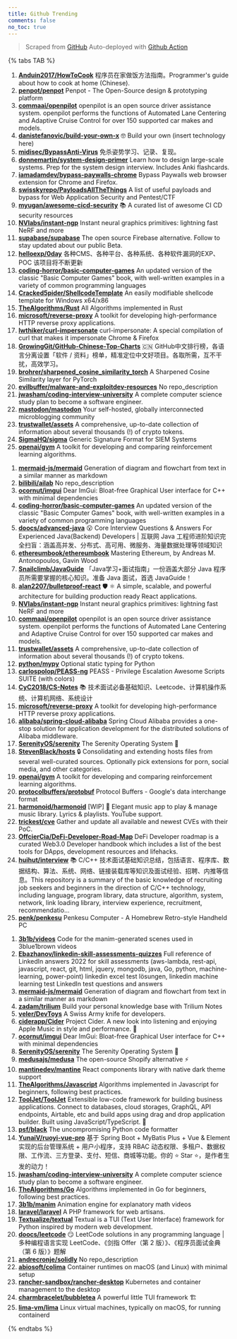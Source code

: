 ```yaml
---
title: Github Trending
comments: false
no_toc: true
---
```


> Scraped from [GitHub](https://github.com/trending)
Auto-deployed with [Github Action](https://docs.github.com/en/actions)

{% tabs TAB %}
<!-- tab Daily -->
1. [**Anduin2017/HowToCook**](https://github.com/Anduin2017/HowToCook)
程序员在家做饭方法指南。Programmer's guide about how to cook at home (Chinese).
2. [**penpot/penpot**](https://github.com/penpot/penpot)
Penpot - The Open-Source design & prototyping platform
3. [**commaai/openpilot**](https://github.com/commaai/openpilot)
openpilot is an open source driver assistance system. openpilot performs the functions of Automated Lane Centering and Adaptive Cruise Control for over 150 supported car makes and models.
4. [**danistefanovic/build-your-own-x**](https://github.com/danistefanovic/build-your-own-x)
🤓 Build your own (insert technology here)
5. [**midisec/BypassAnti-Virus**](https://github.com/midisec/BypassAnti-Virus)
免杀姿势学习、记录、复现。
6. [**donnemartin/system-design-primer**](https://github.com/donnemartin/system-design-primer)
Learn how to design large-scale systems. Prep for the system design interview. Includes Anki flashcards.
7. [**iamadamdev/bypass-paywalls-chrome**](https://github.com/iamadamdev/bypass-paywalls-chrome)
Bypass Paywalls web browser extension for Chrome and Firefox.
8. [**swisskyrepo/PayloadsAllTheThings**](https://github.com/swisskyrepo/PayloadsAllTheThings)
A list of useful payloads and bypass for Web Application Security and Pentest/CTF
9. [**myugan/awesome-cicd-security**](https://github.com/myugan/awesome-cicd-security)
📚 A curated list of awesome CI CD security resources
10. [**NVlabs/instant-ngp**](https://github.com/NVlabs/instant-ngp)
Instant neural graphics primitives: lightning fast NeRF and more
11. [**supabase/supabase**](https://github.com/supabase/supabase)
The open source Firebase alternative. Follow to stay updated about our public Beta.
12. [**helloexp/0day**](https://github.com/helloexp/0day)
各种CMS、各种平台、各种系统、各种软件漏洞的EXP、POC 该项目将不断更新
13. [**coding-horror/basic-computer-games**](https://github.com/coding-horror/basic-computer-games)
An updated version of the classic "Basic Computer Games" book, with well-written examples in a variety of common programming languages
14. [**Cracked5pider/ShellcodeTemplate**](https://github.com/Cracked5pider/ShellcodeTemplate)
An easily modifiable shellcode template for Windows x64/x86
15. [**TheAlgorithms/Rust**](https://github.com/TheAlgorithms/Rust)
All Algorithms implemented in Rust
16. [**microsoft/reverse-proxy**](https://github.com/microsoft/reverse-proxy)
A toolkit for developing high-performance HTTP reverse proxy applications.
17. [**lwthiker/curl-impersonate**](https://github.com/lwthiker/curl-impersonate)
curl-impersonate: A special compilation of curl that makes it impersonate Chrome & Firefox
18. [**GrowingGit/GitHub-Chinese-Top-Charts**](https://github.com/GrowingGit/GitHub-Chinese-Top-Charts)
🇨🇳 GitHub中文排行榜，各语言分离设置「软件 / 资料」榜单，精准定位中文好项目。各取所需，互不干扰，高效学习。
19. [**brohrer/sharpened_cosine_similarity_torch**](https://github.com/brohrer/sharpened_cosine_similarity_torch)
A Sharpened Cosine Similarity layer for PyTorch
20. [**evilbuffer/malware-and-exploitdev-resources**](https://github.com/evilbuffer/malware-and-exploitdev-resources)
No repo_description
21. [**jwasham/coding-interview-university**](https://github.com/jwasham/coding-interview-university)
A complete computer science study plan to become a software engineer.
22. [**mastodon/mastodon**](https://github.com/mastodon/mastodon)
Your self-hosted, globally interconnected microblogging community
23. [**trustwallet/assets**](https://github.com/trustwallet/assets)
A comprehensive, up-to-date collection of information about several thousands (!) of crypto tokens.
24. [**SigmaHQ/sigma**](https://github.com/SigmaHQ/sigma)
Generic Signature Format for SIEM Systems
25. [**openai/gym**](https://github.com/openai/gym)
A toolkit for developing and comparing reinforcement learning algorithms.
<!-- endtab -->
<!-- tab Weekly -->
1. [**mermaid-js/mermaid**](https://github.com/mermaid-js/mermaid)
Generation of diagram and flowchart from text in a similar manner as markdown
2. [**bilibili/ailab**](https://github.com/bilibili/ailab)
No repo_description
3. [**ocornut/imgui**](https://github.com/ocornut/imgui)
Dear ImGui: Bloat-free Graphical User interface for C++ with minimal dependencies
4. [**coding-horror/basic-computer-games**](https://github.com/coding-horror/basic-computer-games)
An updated version of the classic "Basic Computer Games" book, with well-written examples in a variety of common programming languages
5. [**doocs/advanced-java**](https://github.com/doocs/advanced-java)
😮 Core Interview Questions & Answers For Experienced Java(Backend) Developers | 互联网 Java 工程师进阶知识完全扫盲：涵盖高并发、分布式、高可用、微服务、海量数据处理等领域知识
6. [**ethereumbook/ethereumbook**](https://github.com/ethereumbook/ethereumbook)
Mastering Ethereum, by Andreas M. Antonopoulos, Gavin Wood
7. [**Snailclimb/JavaGuide**](https://github.com/Snailclimb/JavaGuide)
「Java学习+面试指南」一份涵盖大部分 Java 程序员所需要掌握的核心知识。准备 Java 面试，首选 JavaGuide！
8. [**alan2207/bulletproof-react**](https://github.com/alan2207/bulletproof-react)
🛡️ ⚛️ A simple, scalable, and powerful architecture for building production ready React applications.
9. [**NVlabs/instant-ngp**](https://github.com/NVlabs/instant-ngp)
Instant neural graphics primitives: lightning fast NeRF and more
10. [**commaai/openpilot**](https://github.com/commaai/openpilot)
openpilot is an open source driver assistance system. openpilot performs the functions of Automated Lane Centering and Adaptive Cruise Control for over 150 supported car makes and models.
11. [**trustwallet/assets**](https://github.com/trustwallet/assets)
A comprehensive, up-to-date collection of information about several thousands (!) of crypto tokens.
12. [**python/mypy**](https://github.com/python/mypy)
Optional static typing for Python
13. [**carlospolop/PEASS-ng**](https://github.com/carlospolop/PEASS-ng)
PEASS - Privilege Escalation Awesome Scripts SUITE (with colors)
14. [**CyC2018/CS-Notes**](https://github.com/CyC2018/CS-Notes)
📚 技术面试必备基础知识、Leetcode、计算机操作系统、计算机网络、系统设计
15. [**microsoft/reverse-proxy**](https://github.com/microsoft/reverse-proxy)
A toolkit for developing high-performance HTTP reverse proxy applications.
16. [**alibaba/spring-cloud-alibaba**](https://github.com/alibaba/spring-cloud-alibaba)
Spring Cloud Alibaba provides a one-stop solution for application development for the distributed solutions of Alibaba middleware.
17. [**SerenityOS/serenity**](https://github.com/SerenityOS/serenity)
The Serenity Operating System 🐞
18. [**StevenBlack/hosts**](https://github.com/StevenBlack/hosts)
🔒 Consolidating and extending hosts files from several well-curated sources. Optionally pick extensions for porn, social media, and other categories.
19. [**openai/gym**](https://github.com/openai/gym)
A toolkit for developing and comparing reinforcement learning algorithms.
20. [**protocolbuffers/protobuf**](https://github.com/protocolbuffers/protobuf)
Protocol Buffers - Google's data interchange format
21. [**harmonoid/harmonoid**](https://github.com/harmonoid/harmonoid)
[WIP] 🎵 Elegant music app to play & manage music library. Lyrics & playlists. YouTube support.
22. [**trickest/cve**](https://github.com/trickest/cve)
Gather and update all available and newest CVEs with their PoC.
23. [**OffcierCia/DeFi-Developer-Road-Map**](https://github.com/OffcierCia/DeFi-Developer-Road-Map)
DeFi Developer roadmap is a curated Web3.0 Developer handbook which includes a list of the best tools for DApps, development resources and lifehacks.
24. [**huihut/interview**](https://github.com/huihut/interview)
📚 C/C++ 技术面试基础知识总结，包括语言、程序库、数据结构、算法、系统、网络、链接装载库等知识及面试经验、招聘、内推等信息。This repository is a summary of the basic knowledge of recruiting job seekers and beginners in the direction of C/C++ technology, including language, program library, data structure, algorithm, system, network, link loading library, interview experience, recruitment, recommendatio…
25. [**penk/penkesu**](https://github.com/penk/penkesu)
Penkesu Computer - A Homebrew Retro-style Handheld PC
<!-- endtab -->
<!-- tab Monthly -->
1. [**3b1b/videos**](https://github.com/3b1b/videos)
Code for the manim-generated scenes used in 3blue1brown videos
2. [**Ebazhanov/linkedin-skill-assessments-quizzes**](https://github.com/Ebazhanov/linkedin-skill-assessments-quizzes)
Full reference of LinkedIn answers 2022 for skill assessments (aws-lambda, rest-api, javascript, react, git, html, jquery, mongodb, java, Go, python, machine-learning, power-point) linkedin excel test lösungen, linkedin machine learning test LinkedIn test questions and answers
3. [**mermaid-js/mermaid**](https://github.com/mermaid-js/mermaid)
Generation of diagram and flowchart from text in a similar manner as markdown
4. [**zadam/trilium**](https://github.com/zadam/trilium)
Build your personal knowledge base with Trilium Notes
5. [**veler/DevToys**](https://github.com/veler/DevToys)
A Swiss Army knife for developers.
6. [**ciderapp/Cider**](https://github.com/ciderapp/Cider)
Project Cider. A new look into listening and enjoying Apple Music in style and performance. 🚀
7. [**ocornut/imgui**](https://github.com/ocornut/imgui)
Dear ImGui: Bloat-free Graphical User interface for C++ with minimal dependencies
8. [**SerenityOS/serenity**](https://github.com/SerenityOS/serenity)
The Serenity Operating System 🐞
9. [**medusajs/medusa**](https://github.com/medusajs/medusa)
The open-source Shopify alternative ⚡️
10. [**mantinedev/mantine**](https://github.com/mantinedev/mantine)
React components library with native dark theme support
11. [**TheAlgorithms/Javascript**](https://github.com/TheAlgorithms/Javascript)
Algorithms implemented in Javascript for beginners, following best practices.
12. [**ToolJet/ToolJet**](https://github.com/ToolJet/ToolJet)
Extensible low-code framework for building business applications. Connect to databases, cloud storages, GraphQL, API endpoints, Airtable, etc and build apps using drag and drop application builder. Built using JavaScript/TypeScript. 🚀
13. [**psf/black**](https://github.com/psf/black)
The uncompromising Python code formatter
14. [**YunaiV/ruoyi-vue-pro**](https://github.com/YunaiV/ruoyi-vue-pro)
基于 Spring Boot + MyBatis Plus + Vue & Element 实现的后台管理系统 + 用户小程序，支持 RBAC 动态权限、多租户、数据权限、工作流、三方登录、支付、短信、商城等功能。你的 ⭐️ Star ⭐️，是作者生发的动力！
15. [**jwasham/coding-interview-university**](https://github.com/jwasham/coding-interview-university)
A complete computer science study plan to become a software engineer.
16. [**TheAlgorithms/Go**](https://github.com/TheAlgorithms/Go)
Algorithms implemented in Go for beginners, following best practices.
17. [**3b1b/manim**](https://github.com/3b1b/manim)
Animation engine for explanatory math videos
18. [**laravel/laravel**](https://github.com/laravel/laravel)
A PHP framework for web artisans.
19. [**Textualize/textual**](https://github.com/Textualize/textual)
Textual is a TUI (Text User Interface) framework for Python inspired by modern web development.
20. [**doocs/leetcode**](https://github.com/doocs/leetcode)
😏 LeetCode solutions in any programming language | 多种编程语言实现 LeetCode、《剑指 Offer（第 2 版）》、《程序员面试金典（第 6 版）》题解
21. [**andrecronje/solidly**](https://github.com/andrecronje/solidly)
No repo_description
22. [**abiosoft/colima**](https://github.com/abiosoft/colima)
Container runtimes on macOS (and Linux) with minimal setup
23. [**rancher-sandbox/rancher-desktop**](https://github.com/rancher-sandbox/rancher-desktop)
Kubernetes and container management to the desktop
24. [**charmbracelet/bubbletea**](https://github.com/charmbracelet/bubbletea)
A powerful little TUI framework 🏗
25. [**lima-vm/lima**](https://github.com/lima-vm/lima)
Linux virtual machines, typically on macOS, for running containerd
<!-- endtab -->
{% endtabs %}
